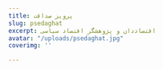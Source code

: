```yaml
---
title: پرویز صداقت
slug: psedaghat
excerpt: اقتصاددان و پژوهشگر اقتصاد سیاسی
avatar: "/uploads/psedaghat.jpg"
coverimg: ''

---
```

